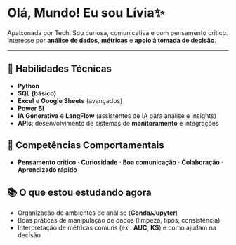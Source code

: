 # **Olá, Mundo! Eu sou Lívia✨**

Apaixonada por Tech. Sou curiosa, comunicativa e com pensamento crítico.
Interesse por **análise de dados**, **métricas** e **apoio à tomada de decisão**.

---

## **🧰 Habilidades Técnicas**
- **Python**
- **SQL (básico)**
- **Excel** e **Google Sheets** (avançados)
- **Power BI**
- **IA Generativa** e **LangFlow** (assistentes de IA para análise e insights)
- **APIs**: desenvolvimento de sistemas de **monitoramento** e integrações

## **🧠 Competências Comportamentais**
- **Pensamento crítico** · **Curiosidade** · **Boa comunicação** · **Colaboração** · **Aprendizado rápido**

## **📚 O que estou estudando agora**
- Organização de ambientes de análise (**Conda/Jupyter**)
- Boas práticas de manipulação de dados (limpeza, tipos, consistência)
- Interpretação de métricas comuns (ex.: **AUC**, **KS**) e como ajudam na decisão

